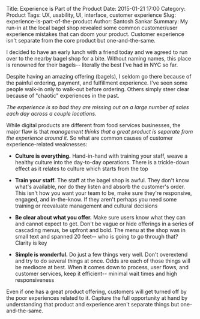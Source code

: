 Title: Experience is Part of the Product
Date: 2015-01-21 17:00
Category: Product
Tags: UX, usability, UI, interface, customer experience
Slug: experience-is-part-of-the-product
Author: Santosh Sankar
Summary: My run-in at the local bagel shop revealed some common customer/user experience mistakes that can doom your product. Customer experience isn't separate from the core product but one-and-the-same.

I decided to have an early lunch with a friend today and we agreed to run over to the nearby bagel shop for a bite. Without naming names, this place is renowned for their bagels-- literally the best I've had in NYC so far.

Despite having an amazing offering (bagels), I seldom go there because of the painful ordering, payment, and fulfillment experience. I've seen some people walk-in only to walk-out before ordering. Others simply steer clear because of "chaotic" experiences in the past. 

*The experience is so bad they are missing out on a large number of sales each day across a couple locations.*

While digital products are different from food services businesses, the major flaw is that *management thinks that a great product is separate from the experience around it*. So what are common causes of customer experience-related weaknesses:

* **Culture is everything.** Hand-in-hand with training your staff, weave a healthy culture into the day-to-day operations. There is a trickle-down effect as it relates to culture which starts from the top

* **Train your staff.** The staff at the bagel shop is awful. They don't know what's available, nor do they listen and absorb the customer's order. This isn't how you want your team to be, make sure they're responsive, engaged, and in-the-know. If they aren't perhaps you need some training or reevaluate management and cultural decisions

* **Be clear about what you offer.** Make sure users know what they can and cannot expect to get. Don't be vague or hide offerings in a series of cascading menus, be upfront and bold. The menu at the shop was in small text and spanned 20 feet-- who is going to go through that? Clarity is key

* **Simple is wonderful.** Do just a few things very well. Don't overextend and try to do several things at once. Odds are each of those things will be mediocre at best. When it comes down to process, user flows, and customer services, keep it efficient-- minimal wait times and high responsiveness

Even if one has a great product offering, customers will get turned off by the poor experiences related to it. Capture the full opportunity at hand by understanding that product and experience aren't separate things but one-and-the-same.